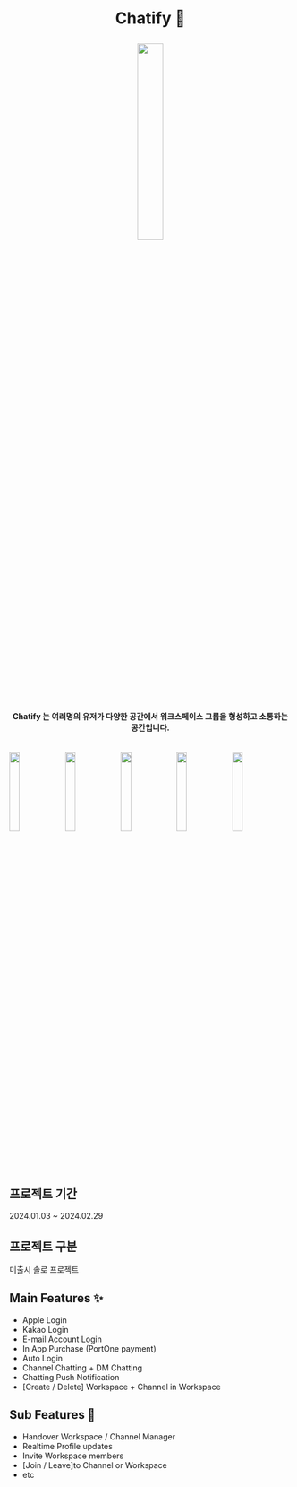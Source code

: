 # <p align="center">Chatify 🍇</p>
<p align="center">
    <img width="30%" src="https://private-user-images.githubusercontent.com/110699030/311137941-14a0e7fe-4888-41dd-8f9b-360f7dde3fde.png?jwt=eyJhbGciOiJIUzI1NiIsInR5cCI6IkpXVCJ9.eyJpc3MiOiJnaXRodWIuY29tIiwiYXVkIjoicmF3LmdpdGh1YnVzZXJjb250ZW50LmNvbSIsImtleSI6ImtleTUiLCJleHAiOjE3MDk4ODAwMjAsIm5iZiI6MTcwOTg3OTcyMCwicGF0aCI6Ii8xMTA2OTkwMzAvMzExMTM3OTQxLTE0YTBlN2ZlLTQ4ODgtNDFkZC04ZjliLTM2MGY3ZGRlM2ZkZS5wbmc_WC1BbXotQWxnb3JpdGhtPUFXUzQtSE1BQy1TSEEyNTYmWC1BbXotQ3JlZGVudGlhbD1BS0lBVkNPRFlMU0E1M1BRSzRaQSUyRjIwMjQwMzA4JTJGdXMtZWFzdC0xJTJGczMlMkZhd3M0X3JlcXVlc3QmWC1BbXotRGF0ZT0yMDI0MDMwOFQwNjM1MjBaJlgtQW16LUV4cGlyZXM9MzAwJlgtQW16LVNpZ25hdHVyZT1mNGVjMjk2MzcyZGIwYjBkY2I1Y2U5MzA0YzZhY2M0M2IwNWM0ODFkZmRiYzU0MGFlMWUyYjRhOGU1Y2JmZTZmJlgtQW16LVNpZ25lZEhlYWRlcnM9aG9zdCZhY3Rvcl9pZD0wJmtleV9pZD0wJnJlcG9faWQ9MCJ9.8K84Iq83lR362ZBXuu-tI2F4pqHsrG8WBXyxAC0Dp20"/>


#### <p align="center">Chatify 는 여러명의 유저가 다양한 공간에서 워크스페이스 그룹을 형성하고 소통하는 공간입니다.<br></br></p>

<p>
<img width="19%" src="https://private-user-images.githubusercontent.com/110699030/311162822-8d52f1bf-de5f-4566-8891-178ec76ae70b.png?jwt=eyJhbGciOiJIUzI1NiIsInR5cCI6IkpXVCJ9.eyJpc3MiOiJnaXRodWIuY29tIiwiYXVkIjoicmF3LmdpdGh1YnVzZXJjb250ZW50LmNvbSIsImtleSI6ImtleTUiLCJleHAiOjE3MDk4ODY3NjAsIm5iZiI6MTcwOTg4NjQ2MCwicGF0aCI6Ii8xMTA2OTkwMzAvMzExMTYyODIyLThkNTJmMWJmLWRlNWYtNDU2Ni04ODkxLTE3OGVjNzZhZTcwYi5wbmc_WC1BbXotQWxnb3JpdGhtPUFXUzQtSE1BQy1TSEEyNTYmWC1BbXotQ3JlZGVudGlhbD1BS0lBVkNPRFlMU0E1M1BRSzRaQSUyRjIwMjQwMzA4JTJGdXMtZWFzdC0xJTJGczMlMkZhd3M0X3JlcXVlc3QmWC1BbXotRGF0ZT0yMDI0MDMwOFQwODI3NDBaJlgtQW16LUV4cGlyZXM9MzAwJlgtQW16LVNpZ25hdHVyZT00ZGVmOThmZmY3MGM1ZGQyZmRmYTA2MWRjNzI0NTZhMzI0MWMyYTJmYzAyNWZjOTZlMzE0ODY1ZmUwYzVkMWM4JlgtQW16LVNpZ25lZEhlYWRlcnM9aG9zdCZhY3Rvcl9pZD0wJmtleV9pZD0wJnJlcG9faWQ9MCJ9.xiSdRNsqKhgI-zCZEoSIRmLegCkFEN8-x2LTRtH5S_s"/>

<img width="19%" src="https://private-user-images.githubusercontent.com/110699030/311162930-4d08687f-e76c-4c1d-9bc6-1860d1ee1501.png?jwt=eyJhbGciOiJIUzI1NiIsInR5cCI6IkpXVCJ9.eyJpc3MiOiJnaXRodWIuY29tIiwiYXVkIjoicmF3LmdpdGh1YnVzZXJjb250ZW50LmNvbSIsImtleSI6ImtleTUiLCJleHAiOjE3MDk4ODY3NjAsIm5iZiI6MTcwOTg4NjQ2MCwicGF0aCI6Ii8xMTA2OTkwMzAvMzExMTYyOTMwLTRkMDg2ODdmLWU3NmMtNGMxZC05YmM2LTE4NjBkMWVlMTUwMS5wbmc_WC1BbXotQWxnb3JpdGhtPUFXUzQtSE1BQy1TSEEyNTYmWC1BbXotQ3JlZGVudGlhbD1BS0lBVkNPRFlMU0E1M1BRSzRaQSUyRjIwMjQwMzA4JTJGdXMtZWFzdC0xJTJGczMlMkZhd3M0X3JlcXVlc3QmWC1BbXotRGF0ZT0yMDI0MDMwOFQwODI3NDBaJlgtQW16LUV4cGlyZXM9MzAwJlgtQW16LVNpZ25hdHVyZT1iMjEyMWJhMzM4NjFhY2ZmY2ZiNDkwNmUwZTZkNmU5MDg0ZDU4YzNhZTFiYzY1ZWMzNzhhYzA3MTg4MjM2NDFlJlgtQW16LVNpZ25lZEhlYWRlcnM9aG9zdCZhY3Rvcl9pZD0wJmtleV9pZD0wJnJlcG9faWQ9MCJ9.qbfAvAUmRPztRWnj8TYgWjuUs6QbSDMZQ7d83heK4JM"/>

<img width="19%" src="https://private-user-images.githubusercontent.com/110699030/311163582-6f8dd6aa-0620-43de-bc09-3afe64a53dbd.png?jwt=eyJhbGciOiJIUzI1NiIsInR5cCI6IkpXVCJ9.eyJpc3MiOiJnaXRodWIuY29tIiwiYXVkIjoicmF3LmdpdGh1YnVzZXJjb250ZW50LmNvbSIsImtleSI6ImtleTUiLCJleHAiOjE3MDk4ODcyNzMsIm5iZiI6MTcwOTg4Njk3MywicGF0aCI6Ii8xMTA2OTkwMzAvMzExMTYzNTgyLTZmOGRkNmFhLTA2MjAtNDNkZS1iYzA5LTNhZmU2NGE1M2RiZC5wbmc_WC1BbXotQWxnb3JpdGhtPUFXUzQtSE1BQy1TSEEyNTYmWC1BbXotQ3JlZGVudGlhbD1BS0lBVkNPRFlMU0E1M1BRSzRaQSUyRjIwMjQwMzA4JTJGdXMtZWFzdC0xJTJGczMlMkZhd3M0X3JlcXVlc3QmWC1BbXotRGF0ZT0yMDI0MDMwOFQwODM2MTNaJlgtQW16LUV4cGlyZXM9MzAwJlgtQW16LVNpZ25hdHVyZT00ODM5NWNmYTAyNzRhNTMyMmU2ZTY2MGUxNWUwYTg2ZThkMjViMmE4NzE2MmFhNGZmNWIzZTFlZGEyMjBjODFmJlgtQW16LVNpZ25lZEhlYWRlcnM9aG9zdCZhY3Rvcl9pZD0wJmtleV9pZD0wJnJlcG9faWQ9MCJ9.LPIEkIx8OTGSwomDQXkoW924JBWN7h0_0H0k1GrN924"/>

<img width="19%" src="https://private-user-images.githubusercontent.com/110699030/311163337-95cda444-8aa1-43fd-b76c-23ed24a6e30e.png?jwt=eyJhbGciOiJIUzI1NiIsInR5cCI6IkpXVCJ9.eyJpc3MiOiJnaXRodWIuY29tIiwiYXVkIjoicmF3LmdpdGh1YnVzZXJjb250ZW50LmNvbSIsImtleSI6ImtleTUiLCJleHAiOjE3MDk4ODcyNzMsIm5iZiI6MTcwOTg4Njk3MywicGF0aCI6Ii8xMTA2OTkwMzAvMzExMTYzMzM3LTk1Y2RhNDQ0LThhYTEtNDNmZC1iNzZjLTIzZWQyNGE2ZTMwZS5wbmc_WC1BbXotQWxnb3JpdGhtPUFXUzQtSE1BQy1TSEEyNTYmWC1BbXotQ3JlZGVudGlhbD1BS0lBVkNPRFlMU0E1M1BRSzRaQSUyRjIwMjQwMzA4JTJGdXMtZWFzdC0xJTJGczMlMkZhd3M0X3JlcXVlc3QmWC1BbXotRGF0ZT0yMDI0MDMwOFQwODM2MTNaJlgtQW16LUV4cGlyZXM9MzAwJlgtQW16LVNpZ25hdHVyZT02YTZmYzgzNjRjZTZjOGRiNzE3YWEzZDk3ZTExNTczMzgzMjZiNjFmNjE3NzExMmVkNzM3YjE5Y2FkNTFhNjgzJlgtQW16LVNpZ25lZEhlYWRlcnM9aG9zdCZhY3Rvcl9pZD0wJmtleV9pZD0wJnJlcG9faWQ9MCJ9.7T8b9-MEeHdsSYFEh1ueipz9kB6Gp2CFhxckR8h580Y"/>

<img width="19%" src="https://private-user-images.githubusercontent.com/110699030/311172660-cdfe0fd9-f0a6-40b4-8968-0568607290d3.png?jwt=eyJhbGciOiJIUzI1NiIsInR5cCI6IkpXVCJ9.eyJpc3MiOiJnaXRodWIuY29tIiwiYXVkIjoicmF3LmdpdGh1YnVzZXJjb250ZW50LmNvbSIsImtleSI6ImtleTUiLCJleHAiOjE3MDk4ODc3MTEsIm5iZiI6MTcwOTg4NzQxMSwicGF0aCI6Ii8xMTA2OTkwMzAvMzExMTcyNjYwLWNkZmUwZmQ5LWYwYTYtNDBiNC04OTY4LTA1Njg2MDcyOTBkMy5wbmc_WC1BbXotQWxnb3JpdGhtPUFXUzQtSE1BQy1TSEEyNTYmWC1BbXotQ3JlZGVudGlhbD1BS0lBVkNPRFlMU0E1M1BRSzRaQSUyRjIwMjQwMzA4JTJGdXMtZWFzdC0xJTJGczMlMkZhd3M0X3JlcXVlc3QmWC1BbXotRGF0ZT0yMDI0MDMwOFQwODQzMzFaJlgtQW16LUV4cGlyZXM9MzAwJlgtQW16LVNpZ25hdHVyZT0xYWI3YTIxNjVmZjU3MDNmZGVkYTVmN2IwNDUyZjZmNzdlODIxYzc4YzQ3M2Q5YzVkYjA0MmU5MWYzMTA3ZjM0JlgtQW16LVNpZ25lZEhlYWRlcnM9aG9zdCZhY3Rvcl9pZD0wJmtleV9pZD0wJnJlcG9faWQ9MCJ9.uIjDNuq8UKQSEt1uImki6ouEAiCl8NdOBxS4v1d2y3Y"/>
</p>

## 프로젝트 기간
2024.01.03 ~ 2024.02.29

## 프로젝트 구분
미출시 솔로 프로젝트


## Main Features ✨
- Apple Login
- Kakao Login
- E-mail Account Login
- In App Purchase (PortOne payment)
- Auto Login
- Channel Chatting + DM Chatting
- Chatting Push Notification
- [Create / Delete] Workspace + Channel in Workspace


## Sub Features 🌙
- Handover Workspace / Channel Manager
- Realtime Profile updates
- Invite Workspace members
- [Join / Leave]to Channel or Workspace
- etc
